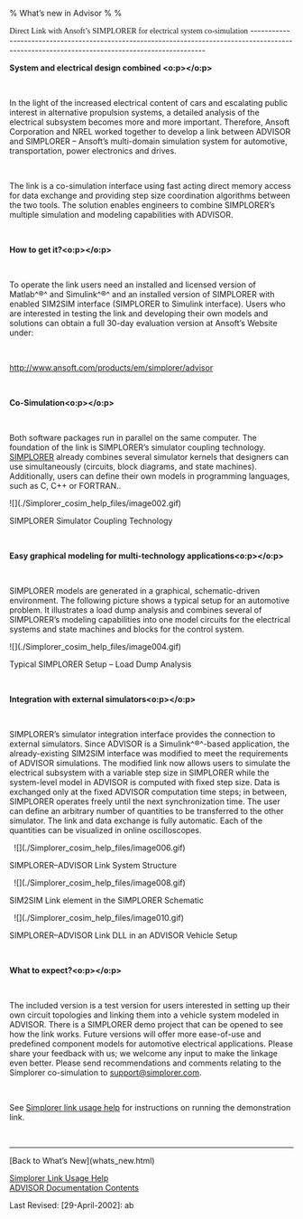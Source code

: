 % What’s new in Advisor
% 
% 

<div class="Section1">
<span style="font-family:&quot;Times New Roman&quot;">Direct Link with Ansoft’s SIMPLORER for electrical system co-simulation<o:p></o:p></span>
-----------------------------------------------------------------------------------------------------------------------------------------------

<!--[if !supportEmptyParas]--> <!--[endif]--><o:p></o:p>

**System and electrical design combined <o:p></o:p>**

<!--[if !supportEmptyParas]--> <!--[endif]--><o:p></o:p>

In the light of the increased electrical content of cars and escalating
public interest in alternative propulsion systems, a detailed analysis
of the electrical subsystem becomes more and more important. Therefore,
Ansoft Corporation and NREL worked together to develop a link between
ADVISOR and SIMPLORER – Ansoft’s multi-domain simulation system for
automotive, transportation, power electronics and drives.

<!--[if !supportEmptyParas]--> <!--[endif]--><o:p></o:p>

The link is a co-simulation interface using fast acting direct memory
access for data exchange and providing step size coordination algorithms
between the two tools. The solution enables engineers to combine
SIMPLORER’s multiple simulation and modeling capabilities with ADVISOR.

<!--[if !supportEmptyParas]--> <!--[endif]--><o:p></o:p>

**How to get it?<o:p></o:p>**

<!--[if !supportEmptyParas]--> <!--[endif]--><o:p></o:p>

To operate the link users need an installed and licensed version of
Matlab^®^ and Simulink^®^ and an installed version of SIMPLORER with
enabled SIM2SIM interface (SIMPLORER to Simulink interface). Users who
are interested in testing the link and developing their own models and
solutions can obtain a full 30-day evaluation version at Ansoft’s
Website under:

<!--[if !supportEmptyParas]--> <!--[endif]--><o:p></o:p>

<http://www.ansoft.com/products/em/simplorer/advisor>

<!--[if !supportEmptyParas]--> <!--[endif]--><o:p></o:p>

**Co-Simulation<o:p></o:p>**

<!--[if !supportEmptyParas]--> <!--[endif]--><o:p></o:p>

Both software packages run in parallel on the same computer. The
foundation of the link is SIMPLORER’s simulator coupling technology.
[SIMPLORER](http://www.ansoft.com/products/em/simplorer/index.cfm)
already combines several simulator kernels that designers can use
simultaneously (circuits, block diagrams, and state machines).
Additionally, users can define their own models in programming
languages, such as C, C++ or FORTRAN..

<!--[if gte vml 1]><v:shapetype
 id="_x0000_t75" coordsize="21600,21600" o:spt="75" o:preferrelative="t"
 path="m@4@5l@4@11@9@11@9@5xe" filled="f" stroked="f">
 <v:stroke joinstyle="miter"/>
 <v:formulas>
  <v:f eqn="if lineDrawn pixelLineWidth 0"/>
  <v:f eqn="sum @0 1 0"/>
  <v:f eqn="sum 0 0 @1"/>
  <v:f eqn="prod @2 1 2"/>
  <v:f eqn="prod @3 21600 pixelWidth"/>
  <v:f eqn="prod @3 21600 pixelHeight"/>
  <v:f eqn="sum @0 0 1"/>
  <v:f eqn="prod @6 1 2"/>
  <v:f eqn="prod @7 21600 pixelWidth"/>
  <v:f eqn="sum @8 21600 0"/>
  <v:f eqn="prod @7 21600 pixelHeight"/>
  <v:f eqn="sum @10 21600 0"/>
 </v:formulas>
 <v:path o:extrusionok="f" gradientshapeok="t" o:connecttype="rect"/>
 <o:lock v:ext="edit" aspectratio="t"/>
</v:shapetype><v:shape id="_x0000_i1025" type="#_x0000_t75" style='width:403.5pt;
 height:237.75pt' o:allowoverlap="f">
 <v:imagedata src="./Simplorer_cosim_help_files/image001.emz" o:title=""/>
</v:shape><![endif]--><!--[if !vml]-->![](./Simplorer_cosim_help_files/image002.gif)<!--[endif]-->

SIMPLORER Simulator Coupling Technology

<!--[if !supportEmptyParas]--> <!--[endif]--><o:p></o:p>

**Easy graphical modeling for multi-technology applications<o:p></o:p>**

<!--[if !supportEmptyParas]--> <!--[endif]--><o:p></o:p>

SIMPLORER models are generated in a graphical, schematic-driven
environment. The following picture shows a typical setup for an
automotive problem. It illustrates a load dump analysis and combines
several of SIMPLORER’s modeling capabilities into one model circuits for
the electrical systems and state machines and blocks for the control
system.

<!--[if gte vml 1]><v:shape
 id="_x0000_i1026" type="#_x0000_t75" style='width:6in;height:297pt'>
 <v:imagedata src="./Simplorer_cosim_help_files/image003.emz" o:title=""/>
</v:shape><![endif]--><!--[if !vml]-->![](./Simplorer_cosim_help_files/image004.gif)<!--[endif]-->

Typical SIMPLORER Setup – Load Dump Analysis

<!--[if !supportEmptyParas]--> <!--[endif]--><o:p></o:p>

**Integration with external simulators<o:p></o:p>**

<!--[if !supportEmptyParas]--> <!--[endif]--><o:p></o:p>

SIMPLORER’s simulator integration interface provides the connection to
external simulators. Since ADVISOR is a Simulink^®^-based application,
the already-existing SIM2SIM interface was modified to meet the
requirements of ADVISOR simulations. The modified link now allows users
to simulate the electrical subsystem with a variable step size in
SIMPLORER while the system-level model in ADVISOR is computed with fixed
step size. Data is exchanged only at the fixed ADVISOR computation time
steps; in between, SIMPLORER operates freely until the next
synchronization time. The user can define an arbitrary number of
quantities to be transferred to the other simulator. The link and data
exchange is fully automatic. Each of the quantities can be visualized in
online oscilloscopes.

<!--[if !supportEmptyParas]--> <!--[endif]--><o:p></o:p>

<!--[if gte vml 1]><v:shape
 id="_x0000_i1027" type="#_x0000_t75" style='width:403.5pt;height:257.25pt'
 o:allowoverlap="f">
 <v:imagedata src="./Simplorer_cosim_help_files/image005.emz" o:title=""/>
</v:shape><![endif]--><!--[if !vml]-->![](./Simplorer_cosim_help_files/image006.gif)<!--[endif]-->

SIMPLORER–ADVISOR Link System Structure

<!--[if !supportEmptyParas]--> <!--[endif]--><o:p></o:p>

<!--[if gte vml 1]><v:shape
 id="_x0000_i1028" type="#_x0000_t75" style='width:402.75pt;height:261.75pt'>
 <v:imagedata src="./Simplorer_cosim_help_files/image007.emz" o:title=""/>
</v:shape><![endif]--><!--[if !vml]-->![](./Simplorer_cosim_help_files/image008.gif)<!--[endif]-->

SIM2SIM Link element in the SIMPLORER Schematic

<!--[if !supportEmptyParas]--> <!--[endif]--><o:p></o:p>

<!--[if gte vml 1]><v:shape
 id="_x0000_i1029" type="#_x0000_t75" style='width:403.5pt;height:252pt'>
 <v:imagedata src="./Simplorer_cosim_help_files/image009.emz" o:title=""/>
</v:shape><![endif]--><!--[if !vml]-->![](./Simplorer_cosim_help_files/image010.gif)<!--[endif]-->

SIMPLORER–ADVISOR Link DLL in an ADVISOR Vehicle Setup

<!--[if !supportEmptyParas]--> <!--[endif]--><o:p></o:p>

**What to expect?<o:p></o:p>**

<!--[if !supportEmptyParas]--> <!--[endif]--><o:p></o:p>

The included version is a test version for users interested in setting
up their own circuit topologies and linking them into a vehicle system
modeled in ADVISOR. There is a SIMPLORER demo project that can be opened
to see how the link works. Future versions will offer more ease-of-use
and predefined component models for automotive electrical applications.
Please share your feedback with us; we welcome any input to make the
linkage even better. Please send recommendations and comments relating
to the Simplorer co-simulation to <support@simplorer.com>.

<!--[if !supportEmptyParas]--> <!--[endif]--><o:p></o:p>

See [Simplorer link usage help](Simplorer_cosim_help2.htm) for
instructions on running the demonstration link.

<!--[if !supportEmptyParas]--> <!--[endif]--><o:p></o:p>

<div class="MsoNormal" align="center" style="text-align:center">

* * * * *

</div>
[Back to What’s New](whats_new.html)

[Simplorer Link Usage Help](Simplorer_cosim_help2.htm)\
 [ADVISOR Documentation Contents](advisor_doc.htm)

Last Revised: [29-April-2002]: ab

<!--[if !supportEmptyParas]--> <!--[endif]--><o:p></o:p>

</div>
